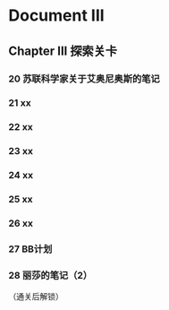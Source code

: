 # Document III

## Chapter III 探索关卡

### 20 苏联科学家关于艾奥尼奥斯的笔记

### 21 xx

### 22 xx

### 23 xx

### 24 xx

### 25 xx

### 26 xx

### 27 BB计划

### 28 丽莎的笔记（2）

（通关后解锁）
